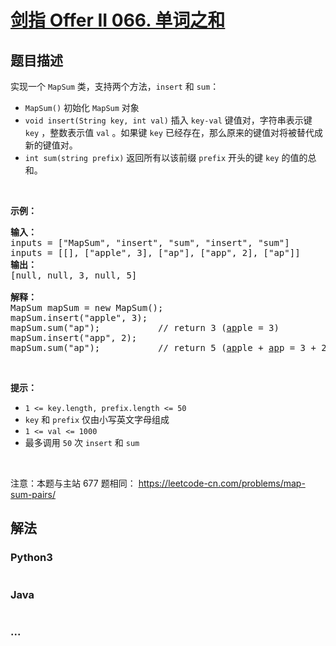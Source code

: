 # [剑指 Offer II 066. 单词之和](https://leetcode-cn.com/problems/z1R5dt)

## 题目描述

<!-- 这里写题目描述 -->

<p>实现一个 <code>MapSum</code> 类，支持两个方法，<code>insert</code>&nbsp;和&nbsp;<code>sum</code>：</p>

<ul>
	<li><code>MapSum()</code> 初始化 <code>MapSum</code> 对象</li>
	<li><code>void insert(String key, int val)</code> 插入 <code>key-val</code> 键值对，字符串表示键 <code>key</code> ，整数表示值 <code>val</code> 。如果键 <code>key</code> 已经存在，那么原来的键值对将被替代成新的键值对。</li>
	<li><code>int sum(string prefix)</code> 返回所有以该前缀 <code>prefix</code> 开头的键 <code>key</code> 的值的总和。</li>
</ul>

<p>&nbsp;</p>

<p><strong>示例：</strong></p>

<pre>
<strong>输入：</strong>
inputs = [&quot;MapSum&quot;, &quot;insert&quot;, &quot;sum&quot;, &quot;insert&quot;, &quot;sum&quot;]
inputs = [[], [&quot;apple&quot;, 3], [&quot;ap&quot;], [&quot;app&quot;, 2], [&quot;ap&quot;]]
<strong>输出：</strong>
[null, null, 3, null, 5]

<strong>解释：</strong>
MapSum mapSum = new MapSum();
mapSum.insert(&quot;apple&quot;, 3);  
mapSum.sum(&quot;ap&quot;);           // return 3 (<u>ap</u>ple = 3)
mapSum.insert(&quot;app&quot;, 2);    
mapSum.sum(&quot;ap&quot;);           // return 5 (<u>ap</u>ple + <u>ap</u>p = 3 + 2 = 5)
</pre>

<p>&nbsp;</p>

<p><strong>提示：</strong></p>

<ul>
	<li><code>1 &lt;= key.length, prefix.length &lt;= 50</code></li>
	<li><code>key</code> 和 <code>prefix</code> 仅由小写英文字母组成</li>
	<li><code>1 &lt;= val &lt;= 1000</code></li>
	<li>最多调用 <code>50</code> 次 <code>insert</code> 和 <code>sum</code></li>
</ul>

<p>&nbsp;</p>

<p><meta charset="UTF-8" />注意：本题与主站 677&nbsp;题相同：&nbsp;<a href="https://leetcode-cn.com/problems/map-sum-pairs/">https://leetcode-cn.com/problems/map-sum-pairs/</a></p>


## 解法

<!-- 这里可写通用的实现逻辑 -->

<!-- tabs:start -->

### **Python3**

<!-- 这里可写当前语言的特殊实现逻辑 -->

```python

```

### **Java**

<!-- 这里可写当前语言的特殊实现逻辑 -->

```java

```

### **...**

```

```

<!-- tabs:end -->
